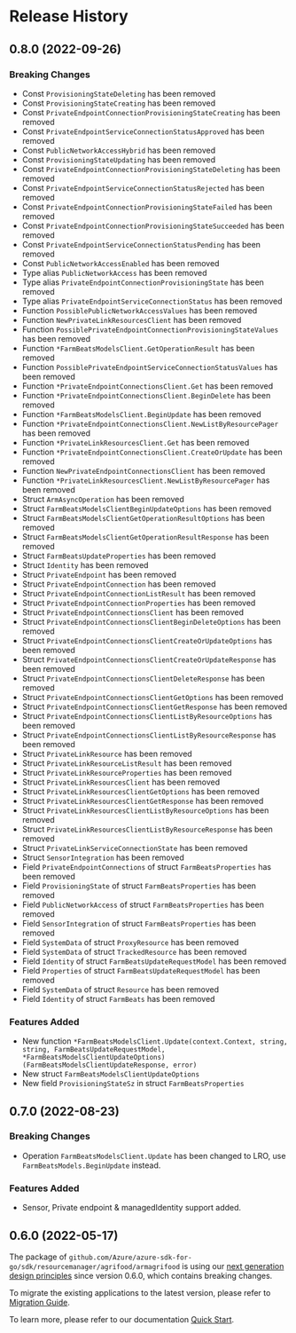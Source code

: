 # Release History

## 0.8.0 (2022-09-26)
### Breaking Changes

- Const `ProvisioningStateDeleting` has been removed
- Const `ProvisioningStateCreating` has been removed
- Const `PrivateEndpointConnectionProvisioningStateCreating` has been removed
- Const `PrivateEndpointServiceConnectionStatusApproved` has been removed
- Const `PublicNetworkAccessHybrid` has been removed
- Const `ProvisioningStateUpdating` has been removed
- Const `PrivateEndpointConnectionProvisioningStateDeleting` has been removed
- Const `PrivateEndpointServiceConnectionStatusRejected` has been removed
- Const `PrivateEndpointConnectionProvisioningStateFailed` has been removed
- Const `PrivateEndpointConnectionProvisioningStateSucceeded` has been removed
- Const `PrivateEndpointServiceConnectionStatusPending` has been removed
- Const `PublicNetworkAccessEnabled` has been removed
- Type alias `PublicNetworkAccess` has been removed
- Type alias `PrivateEndpointConnectionProvisioningState` has been removed
- Type alias `PrivateEndpointServiceConnectionStatus` has been removed
- Function `PossiblePublicNetworkAccessValues` has been removed
- Function `NewPrivateLinkResourcesClient` has been removed
- Function `PossiblePrivateEndpointConnectionProvisioningStateValues` has been removed
- Function `*FarmBeatsModelsClient.GetOperationResult` has been removed
- Function `PossiblePrivateEndpointServiceConnectionStatusValues` has been removed
- Function `*PrivateEndpointConnectionsClient.Get` has been removed
- Function `*PrivateEndpointConnectionsClient.BeginDelete` has been removed
- Function `*FarmBeatsModelsClient.BeginUpdate` has been removed
- Function `*PrivateEndpointConnectionsClient.NewListByResourcePager` has been removed
- Function `*PrivateLinkResourcesClient.Get` has been removed
- Function `*PrivateEndpointConnectionsClient.CreateOrUpdate` has been removed
- Function `NewPrivateEndpointConnectionsClient` has been removed
- Function `*PrivateLinkResourcesClient.NewListByResourcePager` has been removed
- Struct `ArmAsyncOperation` has been removed
- Struct `FarmBeatsModelsClientBeginUpdateOptions` has been removed
- Struct `FarmBeatsModelsClientGetOperationResultOptions` has been removed
- Struct `FarmBeatsModelsClientGetOperationResultResponse` has been removed
- Struct `FarmBeatsUpdateProperties` has been removed
- Struct `Identity` has been removed
- Struct `PrivateEndpoint` has been removed
- Struct `PrivateEndpointConnection` has been removed
- Struct `PrivateEndpointConnectionListResult` has been removed
- Struct `PrivateEndpointConnectionProperties` has been removed
- Struct `PrivateEndpointConnectionsClient` has been removed
- Struct `PrivateEndpointConnectionsClientBeginDeleteOptions` has been removed
- Struct `PrivateEndpointConnectionsClientCreateOrUpdateOptions` has been removed
- Struct `PrivateEndpointConnectionsClientCreateOrUpdateResponse` has been removed
- Struct `PrivateEndpointConnectionsClientDeleteResponse` has been removed
- Struct `PrivateEndpointConnectionsClientGetOptions` has been removed
- Struct `PrivateEndpointConnectionsClientGetResponse` has been removed
- Struct `PrivateEndpointConnectionsClientListByResourceOptions` has been removed
- Struct `PrivateEndpointConnectionsClientListByResourceResponse` has been removed
- Struct `PrivateLinkResource` has been removed
- Struct `PrivateLinkResourceListResult` has been removed
- Struct `PrivateLinkResourceProperties` has been removed
- Struct `PrivateLinkResourcesClient` has been removed
- Struct `PrivateLinkResourcesClientGetOptions` has been removed
- Struct `PrivateLinkResourcesClientGetResponse` has been removed
- Struct `PrivateLinkResourcesClientListByResourceOptions` has been removed
- Struct `PrivateLinkResourcesClientListByResourceResponse` has been removed
- Struct `PrivateLinkServiceConnectionState` has been removed
- Struct `SensorIntegration` has been removed
- Field `PrivateEndpointConnections` of struct `FarmBeatsProperties` has been removed
- Field `ProvisioningState` of struct `FarmBeatsProperties` has been removed
- Field `PublicNetworkAccess` of struct `FarmBeatsProperties` has been removed
- Field `SensorIntegration` of struct `FarmBeatsProperties` has been removed
- Field `SystemData` of struct `ProxyResource` has been removed
- Field `SystemData` of struct `TrackedResource` has been removed
- Field `Identity` of struct `FarmBeatsUpdateRequestModel` has been removed
- Field `Properties` of struct `FarmBeatsUpdateRequestModel` has been removed
- Field `SystemData` of struct `Resource` has been removed
- Field `Identity` of struct `FarmBeats` has been removed

### Features Added

- New function `*FarmBeatsModelsClient.Update(context.Context, string, string, FarmBeatsUpdateRequestModel, *FarmBeatsModelsClientUpdateOptions) (FarmBeatsModelsClientUpdateResponse, error)`
- New struct `FarmBeatsModelsClientUpdateOptions`
- New field `ProvisioningStateSz` in struct `FarmBeatsProperties`


## 0.7.0 (2022-08-23)
### Breaking Changes

- Operation `FarmBeatsModelsClient.Update` has been changed to LRO, use `FarmBeatsModels.BeginUpdate` instead.

### Features Added

- Sensor, Private endpoint & managedIdentity support added.

## 0.6.0 (2022-05-17)

The package of `github.com/Azure/azure-sdk-for-go/sdk/resourcemanager/agrifood/armagrifood` is using our [next generation design principles](https://azure.github.io/azure-sdk/general_introduction.html) since version 0.6.0, which contains breaking changes.

To migrate the existing applications to the latest version, please refer to [Migration Guide](https://aka.ms/azsdk/go/mgmt/migration).

To learn more, please refer to our documentation [Quick Start](https://aka.ms/azsdk/go/mgmt).
